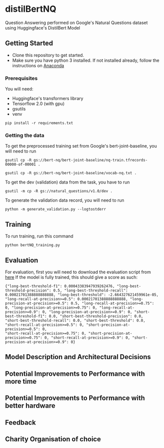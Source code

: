 # distilBertNQ

Question Answering performed on Google's Natural Questions dataset using Huggingface's 
DistilBert Model

## Getting Started
 * Clone this repository to get started. 
 * Make sure you have python 3 installed.
 If not installed already, follow the instructions on  [Anaconda](https://docs.anaconda.com/anaconda/install/mac-os/) 
### Prerequisites
You will need:  
* Huggingface's transformers library
* Tensorflow 2.0 (with gpu)
* gsutils
* venv
```
pip install -r requirements.txt
```
### Getting the data
To get the preprocessed training set from Google's bert-joint-baseline, you will need to run
```
gsutil cp -R gs://bert-nq/bert-joint-baseline/nq-train.tfrecords-00000-of-00001 .
```
```
gsutil cp -R gs://bert-nq/bert-joint-baseline/vocab-nq.txt .
```
To get the dev (validation) data from the task, you have to run 
```
gsutil -m cp -R gs://natural_questions/v1.0/dev .
```
To generate the validation data record, you will need to run
```
python -m generate_validation.py --logtostderr
```

## Training
To run training, run this command
```
python bertNQ_training.py
```

## Evaluation
For evaluation, first you will need to download the evaluation script from [here](https://ai.google.com/research/NaturalQuestions/download)
If the model is fully trained, this should give a score as such: 
```
{"long-best-threshold-f1": 0.00043383947939262476, "long-best-threshold-precision": 0.5, "long-best-threshold-recall": 0.00021701388888888888, "long-best-threshold": -2.664327621459961e-05, "long-recall-at-precision>=0.5": 0.00021701388888888888, "long-precision-at-precision>=0.5": 0.5, "long-recall-at-precision>=0.75": 0, "long-precision-at-precision>=0.75": 0, "long-recall-at-precision>=0.9": 0, "long-precision-at-precision>=0.9": 0, "short-best-threshold-f1": 0.0, "short-best-threshold-precision": 0.0, "short-best-threshold-recall": 0.0, "short-best-threshold": 0.0, "short-recall-at-precision>=0.5": 0, "short-precision-at-precision>=0.5": 0, 
"short-recall-at-precision>=0.75": 0, "short-precision-at-precision>=0.75": 0, "short-recall-at-precision>=0.9": 0, "short-precision-at-precision>=0.9": 0}
```
## Model Description and Architectural Decisions

## Potential Improvements to Performance with more time

## Potential Improvements to Performance with better hardware 

## Feedback

## Charity Organisation of choice